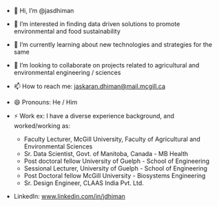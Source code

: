- 👋 Hi, I’m @jasdhiman
- 👀 I’m interested in finding data driven solutions to promote environmental and food sustainability
- 🌱 I’m currently learning about new technologies and strategies for the same
- 💞️ I’m looking to collaborate on projects related to agricultural and environmental engineering / sciences
- 📫 How to reach me: jaskaran.dhiman@mail.mcgill.ca
- 😄 Pronouns: He / Him
- ⚡ Work ex: I have a diverse experience background, and worked/working as:
  - Faculty Lecturer, McGill University, Faculty of Agricultural and Environmental Sciences
  - Sr. Data Scientist, Govt. of Manitoba, Canada - MB Health
  - Post doctoral fellow University of Guelph - School of Engineering
  - Sessional Lecturer, University of Guelph - School of Engineering
  - Post Doctoral fellow McGill University - Biosystems Engineering
  - Sr. Design Engineer, CLAAS India Pvt. Ltd.
 
- LinkedIn: www.linkedin.com/in/jdhiman

<!---
jasdhiman/jasdhiman is a ✨ special ✨ repository because its `README.md` (this file) appears on your GitHub profile.
You can click the Preview link to take a look at your changes.
--->
